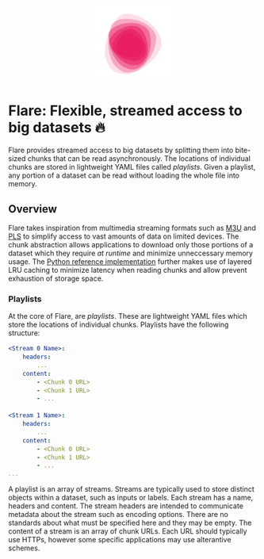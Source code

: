 <div align='center'>
	<img src='./images/flare.svg' width='30%'>
</div>


# Flare: Flexible, streamed access to big datasets 🔥

Flare provides streamed access to big datasets by splitting them into bite-sized chunks that can be read asynchronously. The locations of individual chunks are stored in lightweight YAML files called *playlists*. Given a playlist, any portion of a dataset can be read without loading the whole file into memory.


## Overview

Flare takes inspiration from multimedia streaming formats such as [M3U](https://en.wikipedia.org/wiki/M3U) and [PLS](https://en.wikipedia.org/wiki/PLS_(file_format)) to simplify access to vast amounts of data on limited devices. The chunk abstraction allows applications to download only those portions of a dataset which they require *at runtime* and minimize unneccessary memory usage. The [Python reference implementation](https://github.com/oelin/flare-python) further makes use of layered LRU caching to minimize latency when reading chunks and allow prevent exhaustion of storage space.


### Playlists

At the core of Flare, are *playlists*. These are lightweight YAML files which store the locations of individual chunks. Playlists have the following structure:

```yaml
<Stream 0 Name>:
    headers:
        ...
    content:
        - <Chunk 0 URL>
        - <Chunk 1 URL>
        - ...

<Stream 1 Name>:
    headers:
        ...
    content:
        - <Chunk 0 URL>
        - <Chunk 1 URL>
        - ...
...
```

A playlist is an array of streams. Streams are typically used to store distinct objects within a dataset, such as inputs or labels. Each stream has a name, headers and content. The stream headers are intended to communicate metadata about the stream such as encoding options. There are no standards about what must be specified here and they may be empty. The content of a stream is an array of chunk URLs. Each URL should typically use HTTPs, however some specific applications may use alterantive schemes.

